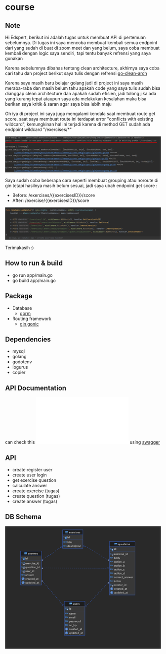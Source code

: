 # course

## Note

Hi Edspert, berikut ini adalah tugas untuk membuat API di pertemuan sebelumnya. Di tugas ini saya mencoba membuat kembali semua endpoint dari yang sudah di buat di zoom meet dan yang belum, saya coba membuat kembali dengan logic saya sendiri, tapi tentu banyak refrensi yang saya gunakan

Karena sebelumnya dibahas tentang clean architecture, akhirnya saya coba cari tahu dan project berikut saya tulis dengan refrensi [go-clean-arch](https://github.com/bxcodec/go-clean-arch)

Karena saya masih baru belajar golang jadi di project ini saya masih meraba-raba dan masih belum tahu apakah code yang saya tulis sudah bisa dianggap clean architecture dan apakah sudah efisien, jadi tolong jika ada yang kurang tepat ataupun saya ada melakukan kesalahan maka bisa berikan saya kritik & saran agar saya bisa lebih maju

Oh iya di project ini saya juga mengalami kendala saat membuat route get score, saat saya membuat route ini terdapat error "conflicts with existing wildcard", kemungkinan hal ini terjadi karena di method GET sudah ada endpoint wildcard "/exercises/*"

![conflicts with existing wildcard](error.png)

Saya sudah coba beberapa cara seperti membuat grouping atau noroute di gin tetapi hasilnya masih belum sesuai, jadi saya ubah endpoint get score :

- Before: /exercises/{{exercisesID}}/score
- After: /exercise/{{exercisesID}}/score

![reoute](route.png)

Terimakasih :)

## How to run & build
- go run app/main.go
- go build app/main.go

## Package
- Database
    - [gorm](https://gorm.io/)
- Routing framework
    - [gin gonic](https://gin-gonic.com/)

## Dependencies
- mysql
- golang
- godotenv
- logurus
- copier

## API Documentation
can check this ![documentation](./openapi.json) using [swagger](https://editor.swagger.io/) 

## API
- create register user
- create user login
- get exercise question
- calculate answer
- create exercise (tugas)
- create question (tugas)
- create answer (tugas)

## DB Schema
![db schema](./db_diagram.png)